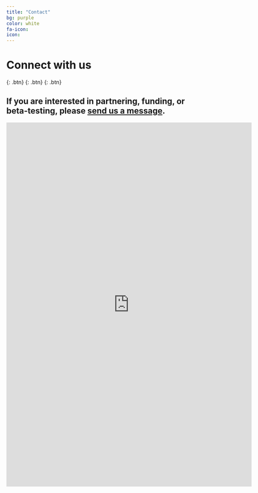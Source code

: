 ```yaml
---
title: "Contact"
bg: purple
color: white
fa-icon:
icon:
---
```


# Connect with us
[<i class="fa fa-instagram"></i>](https://www.instagram.com/novvacup/){: .btn}
[<i class="fa fa-facebook"></i>](https://www.facebook.com/novvabio/){: .btn}
[<i class="fa fa-twitter"></i>](https://twitter.com/novvacup){: .btn}


## If you are interested in partnering, funding, or beta-testing, please [send us a message](https://docs.google.com/forms/d/e/1FAIpQLScifzJhdLoxMJzQrzW_PpSoTOmboWwSMAXXlHY0mqgGV0uW4w/viewform?usp=sf_link).

<iframe src="https://docs.google.com/forms/d/e/1FAIpQLScifzJhdLoxMJzQrzW_PpSoTOmboWwSMAXXlHY0mqgGV0uW4w/viewform?embedded=true" width="640" height="950" frameborder="0" marginheight="0" marginwidth="0">Loading…</iframe>
